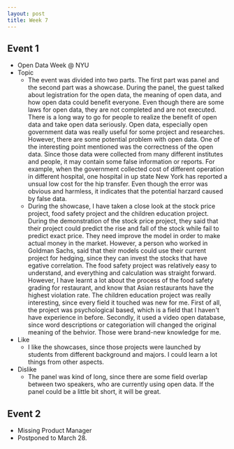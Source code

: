 ```yaml
---
layout: post
title: Week 7
---
```


## Event 1
- Open Data Week @ NYU
- Topic
  - The event was divided into two parts. The first part was panel and the second part was a showcase. During the panel, the guest talked about legistration for the open data, the meaning of open data, and how open data could benefit everyone. Even though there are some laws for open data, they are not completed and are not executed. There is a long way to go for people to realize the benefit of open data and take open data seriously. Open data, especially open government data was really useful for some project and researches. However, there are some potential problem with open data. One of the interesting point mentioned was the correctness of the open data. Since those data were collected from many different institutes and people, it may contain some false information or reports. For example, when the government collected cost of different operation in different hospital, one hospital in up state New York has reported a unsual low cost for the hip transfer. Even though the error was obvious and harmless, it indicates that the potential harzard caused by false data. 
  - During the showcase, I have taken a close look at the stock price project, food safety project and the children education project. During the demonstration of the stock price project, they said that their project could predict the rise and fall of the stock while fail to predict exact price. They need improve the model in order to make actual money in the market. However, a person who worked in Goldman Sachs, said that their models could use their current project for hedging, since they can invest the stocks that have egative correlation. The food safety project was relatively easy to understand, and everything and calculation was straight forward. However, I have learnt a lot about the process of the food safety grading for restaurant, and know that Asian restaurants have the highest violation rate. The children education project was really interesting, since every field it touched was new for me. First of all, the project was psychological based, which is a field that I haven't have experience in before. Secondly, it used a video open database, since word descriptions or categoriation will changed the original meaning of the behvior. Those were brand-new knowledge for me. 
- Like 
  - I like the showcases, since those projects were launched by students from different background and majors. I could learn a lot things from other aspects. 
- Dislike
  - The panel was kind of long, since there are some field overlap between two speakers, who are currently using open data. If the panel could be a little bit short, it will be great. 

## Event 2 
- Missing Product Manager 
- Postponed to March 28.
